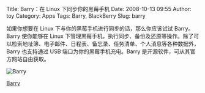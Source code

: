 Title: Barry：在 Linux 下同步你的黑莓手机
Date: 2008-10-13 09:55
Author: toy
Category: Apps
Tags: Barry, BlackBerry
Slug: barry

如果你想要在 Linux 下与你的黑莓手机进行同步的话，那么你应该试试
Barry。Barry 使你能够在 Linux
下管理黑莓手机，执行同步、备份及还原等操作。除了可以检索地址簿、电子邮件、日程表、备忘录、任务清单、个人消息等各种数据外，Barry
也支持通过 USB 端口为你的黑莓手机充电。Barry
是开源软件，可从其官方网站自由获取。

![Barry](http://i.linuxtoy.org/i/2008/10/barry.png)

[Barry](http://www.netdirect.ca/software/packages/barry/)
